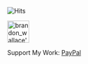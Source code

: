 ![Hits](https://hits.seeyoufarm.com/api/count/incr/badge.svg?url=https://github.com/brandon-wallace)

<a href="https://dev.to/brandonwallace">
  <img src="https://d2fltix0v2e0sb.cloudfront.net/dev-badge.svg" alt="brandon_wallace's DEV Community Profile" height="50" width="50">
</a>

Support My Work: <a href="paypal.me/brandongwallace">PayPal</a>

<!--
**brandon-wallace/brandon-wallace** is a ✨ _special_ ✨ repository because its `README.md` (this file) appears on your GitHub profile.

Here are some ideas to get you started:

- 🔭 I’m currently working on ...
- 🌱 I’m currently learning ...
- 👯 I’m looking to collaborate on ...
- 🤔 I’m looking for help with ...
- 💬 Ask me about ...
- 📫 How to reach me: ...
- 😄 Pronouns: ...
- ⚡ Fun fact: ...
-->
